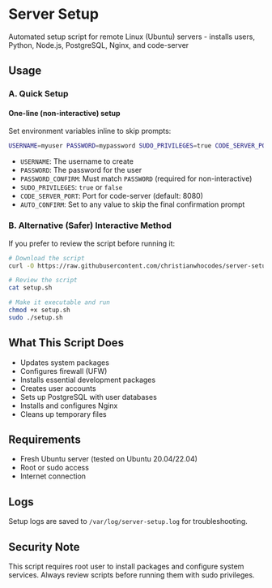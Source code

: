 # Server Setup
Automated setup script for remote Linux (Ubuntu) servers - installs users, Python, Node.js, PostgreSQL, Nginx, and code-server

## Usage

### A. Quick Setup

#### One-line (non-interactive) setup

Set environment variables inline to skip prompts:

```bash
USERNAME=myuser PASSWORD=mypassword SUDO_PRIVILEGES=true CODE_SERVER_PORT=8080 PASSWORD_CONFIRM=mypassword AUTO_CONFIRM=1 curl -sSL https://raw.githubusercontent.com/christianwhocodes/server-setup/main/setup.sh | bash
```

- `USERNAME`: The username to create
- `PASSWORD`: The password for the user
- `PASSWORD_CONFIRM`: Must match `PASSWORD` (required for non-interactive)
- `SUDO_PRIVILEGES`: `true` or `false`
- `CODE_SERVER_PORT`: Port for code-server (default: 8080)
- `AUTO_CONFIRM`: Set to any value to skip the final confirmation prompt

### B. Alternative (Safer) Interactive Method
If you prefer to review the script before running it:

```bash
# Download the script
curl -O https://raw.githubusercontent.com/christianwhocodes/server-setup/main/setup.sh

# Review the script
cat setup.sh

# Make it executable and run
chmod +x setup.sh
sudo ./setup.sh
```

## What This Script Does

- Updates system packages
- Configures firewall (UFW)
- Installs essential development packages
- Creates user accounts
- Sets up PostgreSQL with user databases
- Installs and configures Nginx
- Cleans up temporary files

## Requirements

- Fresh Ubuntu server (tested on Ubuntu 20.04/22.04)
- Root or sudo access
- Internet connection

## Logs

Setup logs are saved to `/var/log/server-setup.log` for troubleshooting.

## Security Note

This script requires root user to install packages and configure system services. Always review scripts before running them with sudo privileges.
